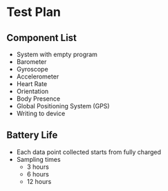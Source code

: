 # Test Plan

## Component List

- System with empty program
- Barometer
- Gyroscope
- Accelerometer
- Heart Rate
- Orientation
- Body Presence
- Global Positioning System (GPS)
- Writing to device

## Battery Life

- Each data point collected starts from fully charged
- Sampling times
  - 3 hours
  - 6 hours
  - 12 hours
